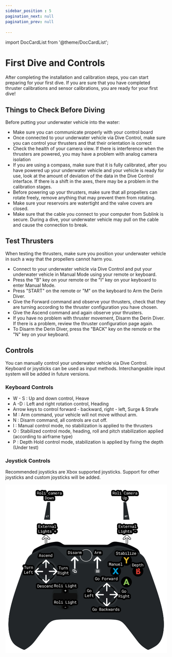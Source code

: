 ```yaml
---
sidebar_position : 5
pagination_next: null
pagination_prev: null

---
```

import DocCardList from '@theme/DocCardList';

# First Dive and Controls

After completing the installation and calibration steps, you can start preparing for your first dive. 
If you are sure that you have completed thruster calibrations and sensor calibrations, you are ready for your first dive!

## Things to Check Before Diving

Before putting your underwater vehicle into the water:

- Make sure you can communicate properly with your control board
- Once connected to your underwater vehicle via Dive Control, make sure you can control your thrusters and that their orientation is correct
- Check the health of your camera view. If there is interference when the thrusters are powered, you may have a problem with analog camera isolation
- If you are using a compass, make sure that it is fully calibrated, after you have powered up your underwater vehicle and your vehicle is ready for use, look at the amount of deviation of the data in the Dive Control interface. If there is a shift in the axes, there may be a problem in the calibration stages.
- Before powering up your thrusters, make sure that all propellers can rotate freely, remove anything that may prevent them from rotating.
- Make sure your reservoirs are watertight and the valve covers are closed.
- Make sure that the cable you connect to your computer from Sublink is secure. During a dive, your underwater vehicle may pull on the cable and cause the connection to break.

## Test Thrusters

When testing the thrusters, make sure you position your underwater vehicle in such a way that the propellers cannot harm you.

- Connect to your underwater vehicle via Dive Control and put your underwater vehicle in Manual Mode using your remote or keyboard.
- Press the "B" key on your remote or the "I" key on your keyboard to enter Manual Mode.
- Press "START" on the remote or "M" on the keyboard to Arm the Derin Diver.
- Give the Forward command and observe your thrusters, check that they are turning according to the thruster configuration you have chosen.
- Give the Ascend command and again observe your thrusters.
- If you have no problem with thruster movement, Disarm the Derin Diver. If there is a problem, review the thruster configuration page again.
- To Disarm the Derin Diver, press the "BACK" key on the remote or the "N" key on your keyboard.

## Controls

You can manually control your underwater vehicle via Dive Control. Keyboard or joysticks can be used as input methods. Interchangeable input system will be added in future versions.
  
### Keyboard Controls

- W - S : Up and down control, Heave
- A -D : Left and right rotation control, Heading
- Arrow keys to control forward - backward, right - left, Surge & Strafe
- M : Arm command, your vehicle will not move without arm.
- N : Disarm command, all controls are cut off.
- I : Manual control mode, no stabilization is applied to the thrusters
- O : Stabilized control mode, heading, roll and pitch stabilization applied (according to airframe type)
- P : Depth Hold control mode, stabilization is applied by fixing the depth (Under test)

### Joystick Controls

Recommended joysticks are Xbox supported joysticks. Support for other joysticks and custom joysticks will be added.

![Derin Diver Controls](./image/xboxcontrolen.png)

<DocCardList />
